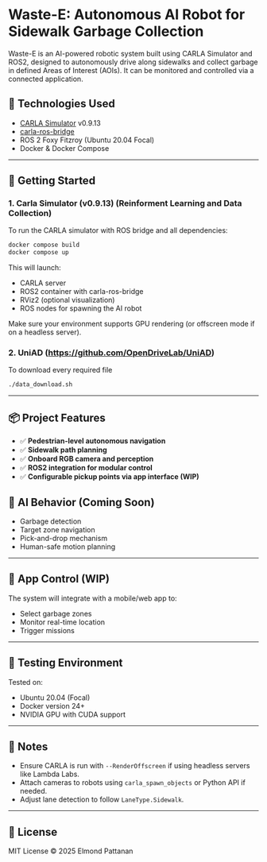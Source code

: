 # Waste-E: Autonomous AI Robot for Sidewalk Garbage Collection

Waste-E is an AI-powered robotic system built using CARLA Simulator and ROS2, designed to autonomously drive along sidewalks and collect garbage in defined Areas of Interest (AOIs). It can be monitored and controlled via a connected application.

## 🔧 Technologies Used

* [CARLA Simulator](https://carla.org/) v0.9.13
* [carla-ros-bridge](https://github.com/carla-simulator/ros-bridge)
* ROS 2 Foxy Fitzroy (Ubuntu 20.04 Focal)
* Docker & Docker Compose

---

## 🚀 Getting Started

### 1. Carla Simulator (v0.9.13) (Reinforment Learning and Data Collection)

To run the CARLA simulator with ROS bridge and all dependencies:

```bash
docker compose build
docker compose up
```

This will launch:

* CARLA server
* ROS2 container with carla-ros-bridge
* RViz2 (optional visualization)
* ROS nodes for spawning the AI robot

Make sure your environment supports GPU rendering (or offscreen mode if on a headless server).

### 2. UniAD (https://github.com/OpenDriveLab/UniAD)

To download every required file

```bash
./data_download.sh
```

---

## 📦 Project Features

* ✅ **Pedestrian-level autonomous navigation**
* ✅ **Sidewalk path planning**
* ✅ **Onboard RGB camera and perception**
* ✅ **ROS2 integration for modular control**
* ✅ **Configurable pickup points via app interface (WIP)**

## 🧠 AI Behavior (Coming Soon)

* Garbage detection
* Target zone navigation
* Pick-and-drop mechanism
* Human-safe motion planning

---

## 📱 App Control (WIP)

The system will integrate with a mobile/web app to:

* Select garbage zones
* Monitor real-time location
* Trigger missions

---

## 🧪 Testing Environment

Tested on:

* Ubuntu 20.04 (Focal)
* Docker version 24+
* NVIDIA GPU with CUDA support

---

## 📌 Notes

* Ensure CARLA is run with `--RenderOffscreen` if using headless servers like Lambda Labs.
* Attach cameras to robots using `carla_spawn_objects` or Python API if needed.
* Adjust lane detection to follow `LaneType.Sidewalk`.

---

## 📜 License

MIT License © 2025 Elmond Pattanan
